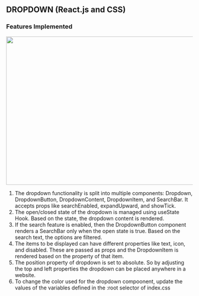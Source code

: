 ## DROPDOWN (React.js and CSS)

### Features Implemented

<img src="https://github.com/user-attachments/assets/38b82f39-6858-4b61-98be-7d11fe252c06" width="700" height="400">

1. The dropdown functionality is split into multiple components: Dropdown, DropdownButton, DropdownContent, DropdownItem, and SearchBar. It accepts props like searchEnabled, expandUpward, and showTick.
2. The open/closed state of the dropdown is managed using useState Hook. Based on the state, the dropdown content is rendered.
3. If the search feature is enabled, then the DropdownButton component renders a SearchBar only when the open state is true. Based on the search text, the options are filtered.
4. The items to be displayed can have different properties like text, icon, and disabled. These are passed as props and the DropdownItem is rendered based on the property of that item.
5. The position property of dropdown is set to absolute. So by adjusting the top and left properties the dropdown can be placed anywhere in a website.
6. To change the color used for the dropdown compoonent, update the values of the variables defined in the :root selector of index.css
